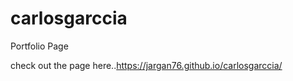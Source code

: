 # carlosgarccia
Portfolio Page


check out the page here..https://jargan76.github.io/carlosgarccia/
